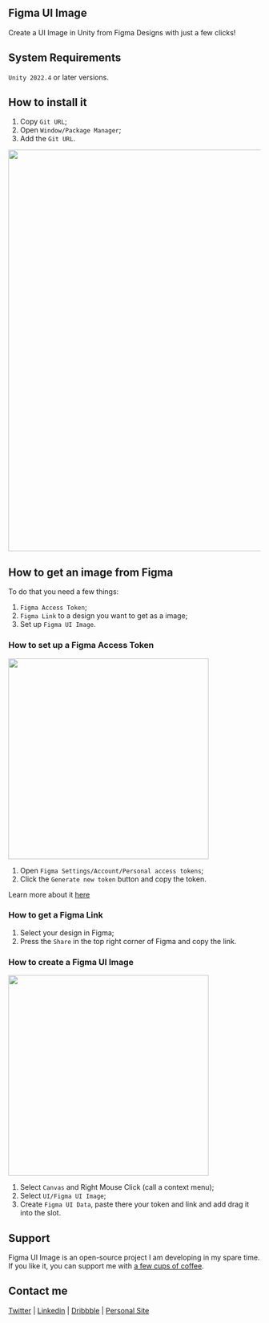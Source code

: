 ## Figma UI Image
Create a UI Image in Unity from Figma Designs with just a few clicks!

## System Requirements
`Unity 2022.4` or later versions.

## How to install it
1. Copy `Git URL`;
2. Open `Window/Package Manager`;
3. Add the `Git URL`.

<img src="http://frolovoleg.ru/figma-ui-image/how_to_install.gif" width="800">

## How to get an image from Figma
To do that you need a few things:
1. `Figma Access Token`;
2. `Figma Link` to a design you want to get as a image;
3. Set up `Figma UI Image`.

### How to set up a Figma Access Token
<img src="http://frolovoleg.ru/figma-ui-image/figma_token.png" width="400">

1. Open `Figma Settings/Account/Personal access tokens`;
2. Click the `Generate new token` button and copy the token.

Learn more about it [here](https://www.figma.com/developers/api#access-tokens)

### How to get a Figma Link

1. Select your design in Figma;
2. Press the `Share` in the top right corner of Figma and copy the link.

### How to create a Figma UI Image
<img src="http://frolovoleg.ru/figma-ui-image/figma_ui_image_component_without_figmauidata.png" width="400">

1. Select `Canvas` and Right Mouse Click (call a context menu);
2. Select `UI/Figma UI Image`;
3. Create `Figma UI Data`, paste there your token and link and add drag it into the slot.

## Support
Figma UI Image is an open-source project I am developing in my spare time. If you like it, you can support me with [a few cups of coffee](https://www.buymeacoffee.com/volorf).

## Contact me
[Twitter](https://www.twitter.com/volorf) | [Linkedin](https://www.linkedin.com/in/oleg-frolov-6a6a4752/) | [Dribbble](https://dribbble.com/Volorf) | [Personal Site](https://olegfrolov.design/)